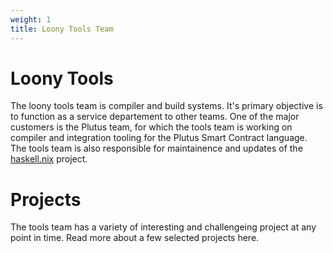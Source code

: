 ```yaml
---
weight: 1
title: Loony Tools Team
---
```


# Loony Tools

The loony tools team is compiler and build systems.  It's primary objective is to function
as a service departement to other teams.  One of the major customers is the Plutus team,
for which the tools team is working on compiler and integration tooling for the Plutus 
Smart Contract language.  The tools team is also responsible for maintainence and updates
of the [haskell.nix](https://github.com/input-output-hk/haskell.nix) project.

# Projects

The tools team has a variety of interesting and challengeing project at any point in time.
Read more about a few selected projects here.


